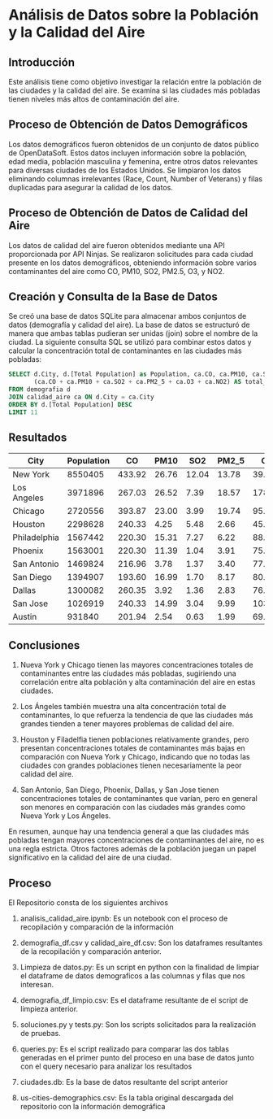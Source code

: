 # Análisis de Datos sobre la Población y la Calidad del Aire

## Introducción
Este análisis tiene como objetivo investigar la relación entre la población de las ciudades y la calidad del aire. Se examina si las ciudades más pobladas tienen niveles más altos de contaminación del aire.

## Proceso de Obtención de Datos Demográficos
Los datos demográficos fueron obtenidos de un conjunto de datos público de OpenDataSoft. Estos datos incluyen información sobre la población, edad media, población masculina y femenina, entre otros datos relevantes para diversas ciudades de los Estados Unidos. Se limpiaron los datos eliminando columnas irrelevantes (Race, Count, Number of Veterans) y filas duplicadas para asegurar la calidad de los datos.

## Proceso de Obtención de Datos de Calidad del Aire
Los datos de calidad del aire fueron obtenidos mediante una API proporcionada por API Ninjas. Se realizaron solicitudes para cada ciudad presente en los datos demográficos, obteniendo información sobre varios contaminantes del aire como CO, PM10, SO2, PM2.5, O3, y NO2.

## Creación y Consulta de la Base de Datos
Se creó una base de datos SQLite para almacenar ambos conjuntos de datos (demografía y calidad del aire). La base de datos se estructuró de manera que ambas tablas pudieran ser unidas (join) sobre el nombre de la ciudad. La siguiente consulta SQL se utilizó para combinar estos datos y calcular la concentración total de contaminantes en las ciudades más pobladas:

```sql
SELECT d.City, d.[Total Population] as Population, ca.CO, ca.PM10, ca.SO2, ca.PM2_5, ca.O3, ca.NO2,
       (ca.CO + ca.PM10 + ca.SO2 + ca.PM2_5 + ca.O3 + ca.NO2) AS total_concentration
FROM demografia d
JOIN calidad_aire ca ON d.City = ca.City
ORDER BY d.[Total Population] DESC
LIMIT 11
```

## Resultados

| City          | Population | CO    | PM10  | SO2  | PM2_5 | O3    | NO2   | total_concentration |
|---------------|------------|-------|-------|------|-------|-------|-------|----------------------|
| New York      | 8550405    | 433.92| 26.76 | 12.04| 13.78 | 39.70 | 73.34 | 599.54               |
| Los Angeles   | 3971896    | 267.03| 26.52 | 7.39 | 18.57 | 178.81| 16.11 | 514.43               |
| Chicago       | 2720556    | 393.87| 23.00 | 3.99 | 19.74 | 95.84 | 39.76 | 576.20               |
| Houston       | 2298628    | 240.33| 4.25  | 5.48 | 2.66  | 45.42 | 15.25 | 313.39               |
| Philadelphia  | 1567442    | 220.30| 15.31 | 7.27 | 6.22  | 88.69 | 15.77 | 353.56               |
| Phoenix       | 1563001    | 220.30| 11.39 | 1.04 | 3.91  | 75.82 | 4.67  | 317.13               |
| San Antonio   | 1469824    | 216.96| 3.78  | 1.37 | 3.40  | 77.25 | 6.26  | 309.02               |
| San Diego     | 1394907    | 193.60| 16.99 | 1.70 | 8.17  | 80.82 | 6.77  | 308.05               |
| Dallas        | 1300082    | 260.35| 3.92  | 1.36 | 2.83  | 76.53 | 12.00 | 356.99               |
| San Jose      | 1026919    | 240.33| 14.99 | 3.04 | 9.99  | 103.00| 13.71 | 385.06               |
| Austin        | 931840     | 201.94| 2.54  | 0.63 | 1.99  | 69.38 | 5.27  | 281.75               |

## Conclusiones

1. Nueva York y Chicago tienen las mayores concentraciones totales de contaminantes entre las ciudades más pobladas, sugiriendo una correlación entre alta población y alta contaminación del aire en estas ciudades.

2. Los Ángeles también muestra una alta concentración total de contaminantes, lo que refuerza la tendencia de que las ciudades más grandes tienden a tener mayores problemas de calidad del aire.

3. Houston y Filadelfia tienen poblaciones relativamente grandes, pero presentan concentraciones totales de contaminantes más bajas en comparación con Nueva York y Chicago, indicando que no todas las ciudades con grandes poblaciones tienen necesariamente la peor calidad del aire.

4. San Antonio, San Diego, Phoenix, Dallas, y San Jose tienen concentraciones totales de contaminantes que varían, pero en general son menores en comparación con las ciudades más grandes como Nueva York y Los Ángeles.

En resumen, aunque hay una tendencia general a que las ciudades más pobladas tengan mayores concentraciones de contaminantes del aire, no es una regla estricta. Otros factores además de la población juegan un papel significativo en la calidad del aire de una ciudad.

## Proceso

El Repositorio consta de los siguientes archivos

1. analisis_calidad_aire.ipynb: Es un notebook con el proceso de recopilación y comparación de la información

2. demografia_df.csv y calidad_aire_df.csv: Son los dataframes resultantes de la recopilación y comparación anterior.

3. Limpieza de datos.py: Es un script en python con la finalidad de limpiar el dataframe de datos demograficos a las columnas y filas que nos interesan.

4. demografia_df_limpio.csv: Es el dataframe resultante de el script de limpieza anterior.

5. soluciones.py y tests.py: Son los scripts solicitados para la realización de pruebas.

6. queries.py: Es el script realizado para comparar las dos tablas generadas en el primer punto del proceso en una base de datos junto con el query necesario para analizar los resultados

7. ciudades.db: Es la base de datos resultante del script anterior

8. us-cities-demographics.csv: Es la tabla original descargada del repositorio con la información demográfica
